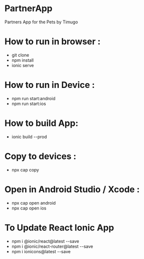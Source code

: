 # PartnerApp
Partners App for the Pets by Timugo

# How to run in browser :
- git clone
- npm install
- ionic serve

# How to run in Device : 

- npm run start:android
- npm run start:ios

# How to build App:
- ionic build --prod

# Copy to devices :
- npx cap copy

# Open in Android Studio / Xcode : 
- npx cap open android
- npx cap open ios

# To Update React Ionic App

- npm i @ionic/react@latest --save
- npm i @ionic/react-router@latest --save
- npm i ionicons@latest --save
